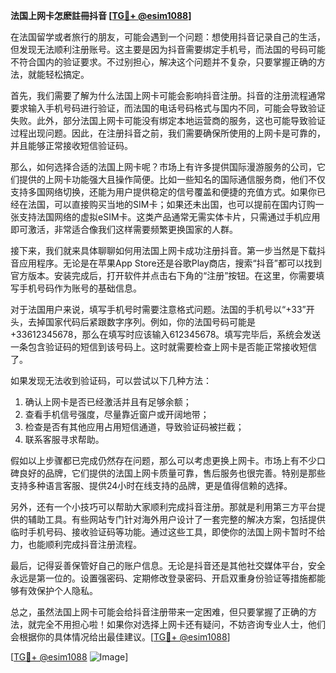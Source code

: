 **法国上网卡怎麽註冊抖音 [[TG💪+ @esim1088](https://t.me/s/esim1088)]**

在法国留学或者旅行的朋友，可能会遇到一个问题：想使用抖音记录自己的生活，但发现无法顺利注册账号。这主要是因为抖音需要绑定手机号，而法国的号码可能不符合国内的验证要求。不过别担心，解决这个问题并不复杂，只要掌握正确的方法，就能轻松搞定。

首先，我们需要了解为什么法国上网卡可能会影响抖音注册。抖音的注册流程通常要求输入手机号码进行验证，而法国的电话号码格式与国内不同，可能会导致验证失败。此外，部分法国上网卡可能没有绑定本地运营商的服务，这也可能导致验证过程出现问题。因此，在注册抖音之前，我们需要确保所使用的上网卡是可靠的，并且能够正常接收短信验证码。

那么，如何选择合适的法国上网卡呢？市场上有许多提供国际漫游服务的公司，它们提供的上网卡功能强大且操作简便。比如一些知名的国际通信服务商，他们不仅支持多国网络切换，还能为用户提供稳定的信号覆盖和便捷的充值方式。如果你已经在法国，可以直接购买当地的SIM卡；如果还未出国，也可以提前在国内订购一张支持法国网络的虚拟eSIM卡。这类产品通常无需实体卡片，只需通过手机应用即可激活，非常适合像我们这样需要频繁更换国家的人群。

接下来，我们就来具体聊聊如何用法国上网卡成功注册抖音。第一步当然是下载抖音应用程序。无论是在苹果App Store还是谷歌Play商店，搜索“抖音”都可以找到官方版本。安装完成后，打开软件并点击右下角的“注册”按钮。在这里，你需要填写手机号码作为账号的基础信息。

对于法国用户来说，填写手机号时需要注意格式问题。法国的手机号以“+33”开头，去掉国家代码后紧跟数字序列。例如，你的法国号码可能是+33612345678，那么在填写时应该输入612345678。填写完毕后，系统会发送一条包含验证码的短信到该号码上。这时就需要检查上网卡是否能正常接收短信了。

如果发现无法收到验证码，可以尝试以下几种方法：

1. 确认上网卡是否已经激活并且有足够余额；
2. 查看手机信号强度，尽量靠近窗户或开阔地带；
3. 检查是否有其他应用占用短信通道，导致验证码被拦截；
4. 联系客服寻求帮助。

假如以上步骤都已完成仍然存在问题，那么可以考虑更换上网卡。市场上有不少口碑良好的品牌，它们提供的法国上网卡质量可靠，售后服务也很完善。特别是那些支持多种语言客服、提供24小时在线支持的品牌，更是值得信赖的选择。

另外，还有一个小技巧可以帮助大家顺利完成抖音注册。那就是利用第三方平台提供的辅助工具。有些网站专门针对海外用户设计了一套完整的解决方案，包括提供临时手机号码、接收验证码等功能。通过这些工具，即使你的法国上网卡暂时不给力，也能顺利完成抖音注册流程。

最后，记得妥善保管好自己的账户信息。无论是抖音还是其他社交媒体平台，安全永远是第一位的。设置强密码、定期修改登录密码、开启双重身份验证等措施都能够有效保护个人隐私。

总之，虽然法国上网卡可能会给抖音注册带来一定困难，但只要掌握了正确的方法，就完全不用担心啦！如果你对选择上网卡还有疑问，不妨咨询专业人士，他们会根据你的具体情况给出最佳建议。[[TG💪+ @esim1088](https://t.me/s/esim1088)]

[[TG💪+ @esim1088](https://t.me/s/esim1088) ![Image](https://i.postimg.cc/4NQfJmqS/Snipaste-2025-05-13-00-14-12.png)]